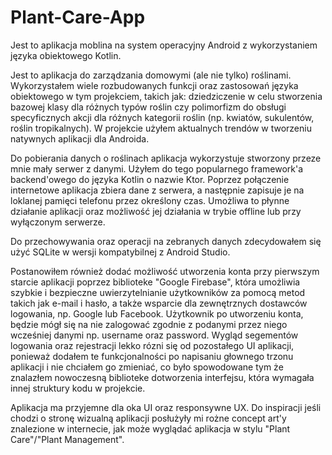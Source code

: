 # Plant-Care-App
Jest to aplikacja moblina na system operacyjny Android z wykorzystaniem języka obiektowego Kotlin.

Jest to aplikacja do zarządzania domowymi (ale nie tylko) roślinami. Wykorzystałem wiele rozbudowanych funkcji oraz zastosowań języka obiektowego w tym projekciem, takich jak: dziedziczenie w celu stworzenia bazowej klasy dla różnych typów roślin czy polimorfizm do obsługi specyficznych akcji dla różnych kategorii roślin (np. kwiatów, sukulentów, roślin tropikalnych). W projekcie użyłem aktualnych trendów w tworzeniu natywnych aplikacji dla Androida.

Do pobierania danych o roślinach aplikacja wykorzystuje stworzony przeze mnie mały serwer z danymi. Użyłem do tego popularnego framework'a backend'owego do języka Kotlin o nazwie Ktor. Poprzez połączenie internetowe aplikacja zbiera dane z serwera, a następnie zapisuje je na loklanej pamięci telefonu przez określony czas. Umożliwa to płynne działanie aplikacji oraz możliwość jej działania w trybie offline lub przy wyłączonym serwerze. 

Do przechowywania oraz operacji na zebranych danych zdecydowałem się użyć SQLite w wersji kompatybilnej z Android Studio. 

Postanowiłem również dodać możliwość utworzenia konta przy pierwszym starcie aplikacji poprzez biblioteke "Google Firebase", która  umożliwia szybkie i bezpieczne uwierzytelnianie użytkowników za pomocą metod takich jak e-mail i hasło, a także wsparcie dla zewnętrznych dostawców logowania, np. Google lub Facebook. Użytkownik po utworzeniu konta, będzie mógł się na nie zalogować zgodnie z podanymi przez niego wcześniej danymi np. username oraz password. Wygląd segementów logowania oraz rejestracji lekko rózni się od pozostałego UI aplikacji, ponieważ dodałem te funkcjonalności po napisaniu głownego trzonu aplikacji i nie chciałem go zmieniać, co było spowodowane tym że znalazłem nowoczesną biblioteke dotworzenia interfejsu, która wymagała innej struktury kodu w projekcie.

Aplikacja ma przyjemne dla oka UI oraz responsywne UX. Do inspiracji jeśli chodzi o stronę wizualną aplikacji posłużyły mi rożne concept art'y znalezione w internecie, jak może wyglądać aplikacja w stylu "Plant Care"/"Plant Management". 
